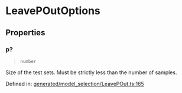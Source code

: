 # LeavePOutOptions

## Properties

### p?

> `number`

Size of the test sets. Must be strictly less than the number of samples.

Defined in:  [generated/model\_selection/LeavePOut.ts:165](https://github.com/transitive-bullshit/scikit-learn-ts/blob/92ab806/packages/sklearn/src/generated/model_selection/LeavePOut.ts#L165)
